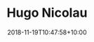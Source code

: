 ---
title: "Hugo Nicolau"
date: 2018-11-19T10:47:58+10:00
draft: false
image: "images/team/hugo-nicolau.png"
jobtitle: "Assistant Professor"
institution: "ITI/LARSyS, University of Lisbon" 
core: false
email: hugo.nicolau@tecnico.ulisboa.pt
weight: 2
layout: team
---